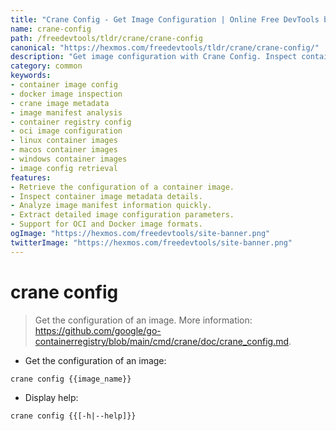 ```yaml
---
title: "Crane Config - Get Image Configuration | Online Free DevTools by Hexmos"
name: crane-config
path: /freedevtools/tldr/crane/crane-config
canonical: "https://hexmos.com/freedevtools/tldr/crane/crane-config/"
description: "Get image configuration with Crane Config. Inspect container images, analyze metadata, and extract image details with ease. Free online tool, no registration required."
category: common
keywords:
- container image config
- docker image inspection
- crane image metadata
- image manifest analysis
- container registry config
- oci image configuration
- linux container images
- macos container images
- windows container images
- image config retrieval
features:
- Retrieve the configuration of a container image.
- Inspect container image metadata details.
- Analyze image manifest information quickly.
- Extract detailed image configuration parameters.
- Support for OCI and Docker image formats.
ogImage: "https://hexmos.com/freedevtools/site-banner.png"
twitterImage: "https://hexmos.com/freedevtools/site-banner.png"
---
```


# crane config

> Get the configuration of an image.
> More information: <https://github.com/google/go-containerregistry/blob/main/cmd/crane/doc/crane_config.md>.

- Get the configuration of an image:

`crane config {{image_name}}`

- Display help:

`crane config {{[-h|--help]}}`
